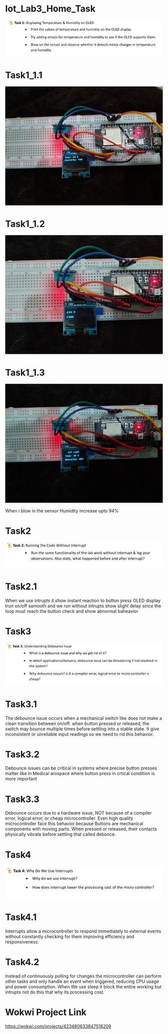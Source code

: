 # Iot_Lab3_Home_Task
![alt text](images\image.png)
# Task1_1.1
![alt text](images\task1.jpg)
# Task1_1.2
![alt text](images\task2.jpg)
# Task1_1.3
![alt text](images\task3.jpg)

When i blow in the sensor Humidity increase upto 94%

# Task2
![alt text](images\image-1.png)
# Task2.1
When we use intrupts it show instant reaction to button press OLED display trun on/off samooth
and we run without intrupts show slight delay since the loop must reach the button check
and show abnormal baheavior
# Task3
![alt text](images/image-2.png)
# Task3.1
The debounce issue occurs when a mechanical switch like does not make a clean transition between
on/off. when button pressed or released, the switch may bounce multiple times before settling into a stable state.
It give inconsistent or unreliable input readings so we need to rid this behavior.
# Task3.2
Debounce issues can be critical in systems where precise button presses matter like in Medical arospace
where button press in crtical condition is more important
# Task3.3
Debounce occurs due to a hardware issue, NOT because of a compiler error, logical error,
or cheap microcontroller. Even high quality microcontroller face this behavior because 
Buttons are mechanical components with moving parts. When pressed or released, their contacts
physically vibrate before settling that called debonce.
# Task4
![alt text](images\image-3.png)
# Task4.1
Interrupts allow a microcontroller to respond immediately to external events without constantly 
checking for them improving efficiency and responsiveness.
# Task4.2
Instead of continuously polling for changes the microcontroller can perform other tasks and only 
handle an event when triggered, reducing CPU usage and power consumption.
When We use sleep it block the entire working but intrupts not do this that why its processing cost.
# Wokwi Project Link
https://wokwi.com/projects/423480633847518209